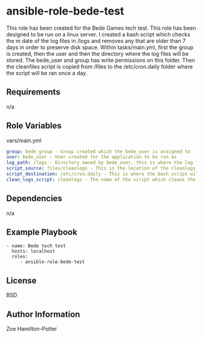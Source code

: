ansible-role-bede-test
=========

This role has been created for the Bede Games tech test. This role has been designed to be run on a linux server. 
I created a bash script which checks the m date of the log files in /logs and removes any that are older than 7 days in order to preserve disk space. Within tasks/main.yml, first the group is created, then the user and then the 
directory where the log files will be stored. The bede_user and group has write permissions on this folder. Then the cleanfiles script is copied from /files to the /etc/cron.daily folder where the script will be ran once a day.

Requirements
------------

n/a

Role Variables
--------------

vars/main.yml

```yaml
group: bede_group - Group created which the bede_user is assigned to
user: bede_user - User created for the application to be run as
log_path: /logs - Directory owned by bede_user, this is where the log files for the application will be created
script_source: files/cleanlogs - This is the location of the cleanlogs bash script
script_destination: /etc/cron.daily - This is where the bash script will be copied to
clean_logs_script: cleanlogs - The name of the script which cleans the log directory
```

Dependencies
------------

n/a

Example Playbook
----------------


    - name: Bede tech test
      hosts: localhost
      roles:
         - ansible-role-bede-test

License
-------

BSD

Author Information
------------------

Zoe Hamilton-Potter
